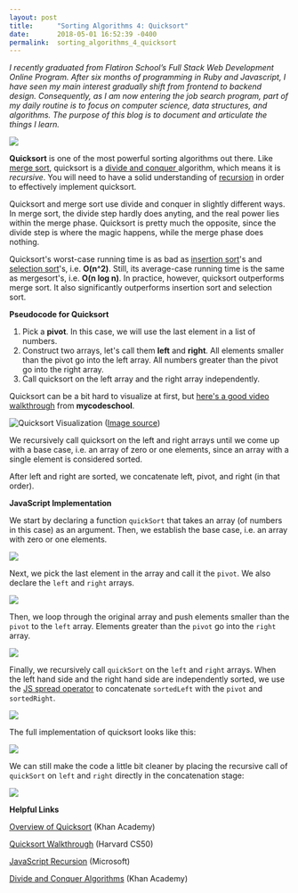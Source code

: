 ```yaml
---
layout: post
title:      "Sorting Algorithms 4: Quicksort"
date:       2018-05-01 16:52:39 -0400
permalink:  sorting_algorithms_4_quicksort
---
```



*I recently graduated from Flatiron School’s Full Stack Web Development Online Program. After six months of programming in Ruby and Javascript, I have seen my main interest gradually shift from frontend to backend design. Consequently, as I am now entering the job search program, part of my daily routine is to focus on computer science, data structures, and algorithms. The purpose of this blog is to document and articulate the things I learn.*

![](http://thetechnicgear.com/wp-content/uploads/2014/02/sorting-lego.jpg)

**Quicksort** is one of the most powerful sorting algorithms out there. Like [merge sort](http://electricsauna.net/sorting_algorithms_3_merge_sort), quicksort is a [divide and conquer ](https://www.khanacademy.org/computing/computer-science/algorithms/merge-sort/a/divide-and-conquer-algorithms) algorithm, which means it is *recursive*. You will need to have a solid understanding of [recursion](https://en.wikipedia.org/wiki/Recursion_(computer_science)) in order to effectively implement quicksort.

Quicksort and merge sort use divide and conquer in slightly different ways. In merge sort, the divide step hardly does anyting, and the real power lies within the merge phase. Quicksort is pretty much the opposite, since the divide step is where the magic happens, while the merge phase does nothing.

Quicksort's worst-case running time is as bad as [insertion sort](http://electricsauna.net/sorting_algorithms_1_insertion_sort)'s and [selection sort](http://electricsauna.net/selection_sort)'s, i.e. **O(n^2)**. Still, its average-case running time is the same as mergesort's, i.e. **O(n log n)**. In practice, however, quicksort outperforms merge sort. It also significantly outperforms insertion sort and selection sort. 

**Pseudocode for Quicksort**

1. Pick a **pivot**. In this case, we will use the last element in a list of numbers.
2. Construct two arrays, let's call them **left** and **right**. All elements smaller than the pivot go into the left array. All numbers greater than the pivot go into the right array.
3. Call quicksort on the left array and the right array independently.

Quicksort can be a bit hard to visualize at first, but [here's a good video walkthrough](https://www.youtube.com/watch?v=COk73cpQbFQ&t=111s) from **mycodeschool**. 


![Quicksort Visualization](https://img.wonderhowto.com/img/46/71/63594498633292/0/sorting-part-6-0-quick-sort-sorta-efficient.w654.jpg)
([Image source](https://0x00sec.org/t/sorting-part-6-0-quick-sort-sorta-efficient/202))

We recursively call quicksort on the left and right arrays until we come up with a base case, i.e. an array of zero or one elements, since an array with a single element is considered sorted.

After left and right are sorted, we concatenate left, pivot, and right (in that order).

**JavaScript Implementation**

We start by declaring a function `quickSort` that takes an array (of numbers in this case) as an argument. Then, we establish the base case, i.e. an array with zero or one elements.

![](https://i.imgur.com/qJYaEM7.png)

Next, we pick the last element in the array and call it the `pivot`. We also declare the `left` and `right` arrays.

![](https://i.imgur.com/KU9xDEN.png)

Then, we loop through the original array and push elements smaller than the `pivot` to the `left` array. Elements greater than the `pivot` go into the `right` array.

![](https://i.imgur.com/X8KLMnN.png)

Finally, we recursively call `quickSort` on the `left` and `right` arrays. When the left hand side and the right hand side are independently sorted, we use the [JS spread operator](https://docs.microsoft.com/en-us/scripting/javascript/reference/spread-operator-decrement-dot-dot-dot-javascript) to concatenate `sortedLeft` with the `pivot` and  `sortedRight`.

![](https://i.imgur.com/jFy8YJN.png)

The full implementation of quicksort looks like this:

![](https://i.imgur.com/EkmKim9.png)

We can still make the code a little bit cleaner by placing the recursive call of  `quickSort` on  `left` and `right` directly in the concatenation stage:

![](https://i.imgur.com/tpc4ke6.png)

**Helpful Links**

[Overview of Quicksort](https://www.khanacademy.org/computing/computer-science/algorithms/quick-sort/a/overview-of-quicksort) (Khan Academy)

[Quicksort Walkthrough](https://www.youtube.com/watch?v=aQiWF4E8flQ&t=) (Harvard CS50)

[JavaScript Recursion](https://docs.microsoft.com/en-us/scripting/javascript/advanced/recursion-javascript) (Microsoft)

[Divide and Conquer Algorithms](https://www.khanacademy.org/computing/computer-science/algorithms/merge-sort/a/divide-and-conquer-algorithms) (Khan Academy)






